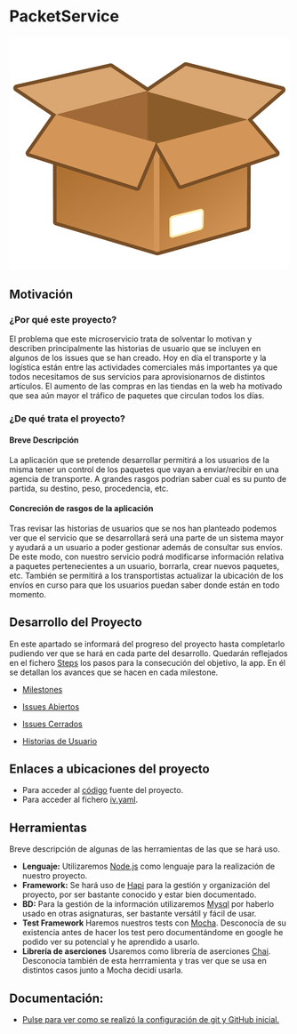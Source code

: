 # PacketService

![](/docs/images/box.png)

## Motivación

### ¿Por qué este proyecto?

El problema que este microservicio trata de solventar lo motivan y describen principalmente las historias de usuario que se incluyen en algunos de los issues que se han creado.
Hoy en día el transporte y la logística están entre las actividades comerciales más importantes ya que todos necesitamos de sus servicios para aprovisionarnos de distintos artículos. El aumento de las compras en las tiendas en la web ha motivado que sea aún mayor el tráfico de paquetes que circulan todos los días.

### ¿De qué trata el proyecto?

####  Breve Descripción
La aplicación que se pretende desarrollar permitirá a los usuarios de la misma tener un control de los paquetes que vayan a enviar/recibir en una agencia de transporte. A grandes rasgos podrían saber cual es su punto de partida, su destino, peso, procedencia, etc.

#### Concreción de rasgos de la aplicación
Tras revisar las historias de usuarios que se nos han planteado podemos ver que el servicio que se desarrollará será una parte de un sistema mayor y ayudará a un usuario a poder gestionar además de consultar sus envíos. De este modo, con nuestro servicio podrá modificarse información relativa a paquetes pertenecientes a un usuario, borrarla, crear nuevos paquetes, etc. También se permitirá a los transportistas actualizar la ubicación de los envíos en curso para que los usuarios puedan saber donde están en todo momento.

## Desarrollo del Proyecto

En este apartado se informará del progreso del proyecto hasta completarlo pudiendo ver que se hará en cada parte del desarrollo. Quedarán reflejados en el fichero [Steps](docs/Steps.md) los pasos para la consecución del objetivo, la app. En él se detallan los avances que se hacen en cada milestone.

- [Milestones](https://github.com/XDavid1999/PacketService/milestones) 

- [Issues Abiertos](https://github.com/XDavid1999/PacketService/issues?q=is%3Aopen+is%3Aissue)

- [Issues Cerrados](https://github.com/XDavid1999/PacketService/issues?q=is%3Aissue+is%3Aclosed)

- [Historias de Usuario](https://github.com/XDavid1999/PacketService/issues?q=is%3Aissue+label%3Auser-stories)

## Enlaces a ubicaciones del proyecto

- Para acceder al [código](https://github.com/XDavid1999/PacketService/tree/master/src) fuente del proyecto.
- Para acceder al fichero [iv.yaml](https://github.com/XDavid1999/PacketService/blob/master/iv.yaml).

## Herramientas

Breve descripción de algunas de las herramientas de las que se hará uso.

-  **Lenguaje:** Utilizaremos [Node.js](https://nodejs.org/) como lenguaje para la realización de nuestro proyecto.
-  **Framework:** Se hará uso de [Hapi](https://hapi.dev/) para la gestión y organización del proyecto, por ser bastante conocido y estar bien documentado.
-  **BD:** Para la gestión de la información utilizaremos [Mysql](https://www.mysql.com/) por haberlo usado en otras asignaturas, ser bastante versátil y fácil de usar.
- **Test Framework** Haremos nuestros tests con [Mocha](https://mochajs.org/). Desconocía de su existencia antes de hacer los test pero documentándome en google he podido ver su potencial y he aprendido a usarlo.
- **Librería de aserciones** Usaremos como librería de aserciones [Chai](https://mochajs.org/). Desconocía también de esta herrramienta  y tras ver que se usa en distintos casos junto a Mocha decidí usarla.
## Documentación:

- [Pulse para ver como se realizó la configuración de git y GitHub inicial.](docs/Configuración.md)